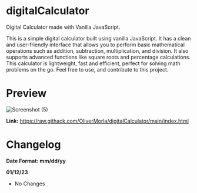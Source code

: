 # digitalCalculator
Digital Calculator made with Vanilla JavaScript.

This is a simple digital calculator built using vanilla JavaScript. It has a clean and user-friendly interface that allows you to perform basic mathematical operations such as addition, subtraction, multiplication, and division. It also supports advanced functions like square roots and percentage calculations. This calculator is lightweight, fast and efficient, perfect for solving math problems on the go. Feel free to use, and contribute to this project.

# Preview
![Screenshot (5)](https://user-images.githubusercontent.com/73266650/212058818-e4da0b5d-87c9-40b8-88e7-a035bbec7ecb.png)

**Link:** https://raw.githack.com/OliverMorla/digitalCalculator/main/index.html

# Changelog
 **Date Format: mm/dd/yy**

**01/12/23**
- No Changes
